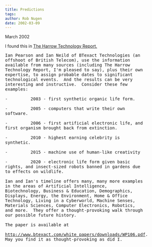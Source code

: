 ```yaml
---
title: Predictions
tags: 
author: Rob Nugen
date: 2002-03-09
---
```


<p class=date> March 2002</p>

<p>I found this in <a
href='http://www.theharrowgroup.com/articles/20020218/20020218.htm#_Toc1472058'>The
Harrow Technology Report.</a></p>

<pre>
Ian Pearson and Ian Neild of BTexact Technologies (an
offshoot of British Telecom), use the information
available from many sources (including The Harrow
Technology Report, I'm pleased to say), plus their own
expertise, to assign probable dates to significant
technological events.  And the results can be very
interesting and instructive.  Consider these few
examples:

-         2003 - first synthetic organic life form.

-         2005 - computers that write their own
software.

-         2006 - first artificial electronic life, and
first organism brought back from extinction.

-         2010 - highest earning celebrity is
synthetic.

-         2015 - machine use of human-like creativity

-         2020 - electronic life form given basic
rights, and insect-sized robots banned in gardens due
to effects on wildlife.

Ian and Ian's timeline offers many, many more examples
in the areas of Artificial Intelligence,
Biotechnology, Business & Education, Demographics,
Displays, Energy, the Environment, Home & Office
Technology, Living in a Cyberworld, Machine Senses,
Materials Sciences, Computer Electronics, Robotics,
and more.  They offer a thought-provoking walk through
our possible future history. 

The paper is available at 
<br><a
href='http://www.btexact.com/white_papers/downloads/WP106.pdf'>http://www.btexact.com/white_papers/downloads/WP106.pdf</a>.
May you find it as thought-provoking as did I.
</pre>
